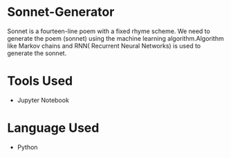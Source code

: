 # Sonnet-Generator
Sonnet is a fourteen-line poem with a fixed rhyme scheme. We need to generate the poem (sonnet) using the machine learning algorithm.Algorithm like Markov chains and RNN( Recurrent Neural Networks) is used to generate the sonnet.
# Tools Used
* Jupyter Notebook
# Language Used
* Python
